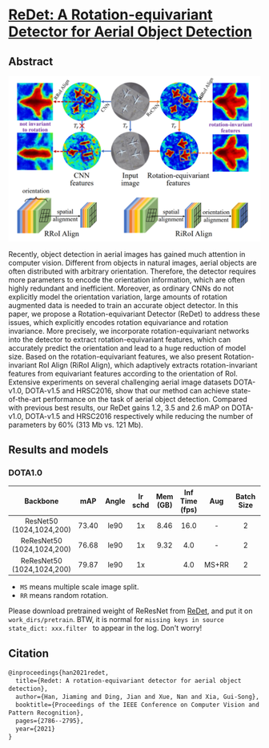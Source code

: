 # [ReDet: A Rotation-equivariant Detector for Aerial Object Detection](https://openaccess.thecvf.com/content/CVPR2021/papers/Han_ReDet_A_Rotation-Equivariant_Detector_for_Aerial_Object_Detection_CVPR_2021_paper.pdf)

<!-- [ALGORITHM] -->
## Abstract

![illustration](https://raw.githubusercontent.com/zytx121/image-host/main/imgs/redet.png)

Recently, object detection in aerial images has gained much attention in computer vision. Different from objects in natural images, aerial objects are often distributed with arbitrary orientation. Therefore, the detector requires more parameters to encode the orientation information, which are often highly redundant and inefficient. Moreover, as ordinary CNNs do not explicitly model the orientation variation, large amounts of rotation augmented data is needed to train an accurate object detector. In this paper, we propose a Rotation-equivariant Detector (ReDet) to address these issues, which explicitly encodes rotation equivariance and rotation invariance. More precisely, we incorporate rotation-equivariant networks into the detector to extract rotation-equivariant features, which can accurately predict the orientation and lead to a huge reduction of model size. Based on the rotation-equivariant features, we also present Rotation-invariant RoI Align (RiRoI Align), which adaptively extracts rotation-invariant features from equivariant features according to the orientation of RoI. Extensive experiments on several challenging aerial image datasets DOTA-v1.0, DOTA-v1.5 and HRSC2016, show that our method can achieve state-of-the-art performance on the task of aerial object detection. Compared with previous best results, our ReDet gains 1.2, 3.5 and 2.6 mAP on DOTA-v1.0, DOTA-v1.5 and HRSC2016 respectively while reducing the number of parameters by 60% (313 Mb vs. 121 Mb).




## Results and models

### DOTA1.0

|    Backbone   |    mAP   | Angle | lr schd | Mem (GB) | Inf Time (fps) | Aug | Batch Size | Configs | Download |
|:------------:|:----------:|:-----------:|:---------:|:---------:|:---------:|:---------:|:---------:|:---------:|:-------------:|
| ResNet50 (1024,1024,200) | 73.40 | le90 | 1x | 8.46 | 16.0 | - | 2 | [rotated_faster_rcnn_r50_fpn_1x_dota_le90](../rotated_faster_rcnn/rotated_faster_rcnn_r50_fpn_1x_dota_le90.py) | [model](https://download.openmmlab.com/mmrotate/v0.1.0/rotated_faster_rcnn/rotated_faster_rcnn_r50_fpn_1x_dota_le90/rotated_faster_rcnn_r50_fpn_1x_dota_le90-0393aa5c.pth) &#124; [log](https://download.openmmlab.com/mmrotate/v0.1.0/rotated_faster_rcnn/rotated_faster_rcnn_r50_fpn_1x_dota_le90/rotated_faster_rcnn_r50_fpn_1x_dota_le90_20220131_082156.log.json)
| ReResNet50 (1024,1024,200) | 76.68| le90 | 1x | 9.32 | 4.0 | - | 2 | [redet_re50_refpn_1x_dota_le90](./redet_re50_refpn_1x_dota_le90.py) | [model](https://download.openmmlab.com/mmrotate/v0.1.0/redet/redet_re50_fpn_1x_dota_le90/redet_re50_fpn_1x_dota_le90-724ab2da.pth) &#124; [log](https://download.openmmlab.com/mmrotate/v0.1.0/redet/redet_re50_fpn_1x_dota_le90/redet_re50_fpn_1x_dota_le90_20220130_132751.log.json)
| ReResNet50 (1024,1024,200) | 79.87 | le90 | 1x |  | 4.0 | MS+RR | 2 | [redet_re50_refpn_1x_dota_ms_rr_le90](./redet_re50_refpn_1x_dota_ms_rr_le90.py) | [model](https://download.openmmlab.com/mmrotate/v0.1.0/redet/redet_re50_fpn_1x_dota_ms_rr_le90/redet_re50_fpn_1x_dota_ms_rr_le90-fc9217b5.pth) &#124; [log](https://download.openmmlab.com/mmrotate/v0.1.0/redet/redet_re50_fpn_1x_dota_ms_rr_le90/redet_re50_fpn_1x_dota_ms_rr_le90_20220206_105343.log.json)

- `MS` means multiple scale image split.
- `RR` means random rotation.

Please download pretrained weight of ReResNet from [ReDet](https://github.com/csuhan/ReDet), and put it on `work_dirs/pretrain`. BTW, it is normal for `missing keys in source state_dict: xxx.filter ` to appear in the log. Don't worry!

## Citation
```
@inproceedings{han2021redet,
  title={Redet: A rotation-equivariant detector for aerial object detection},
  author={Han, Jiaming and Ding, Jian and Xue, Nan and Xia, Gui-Song},
  booktitle={Proceedings of the IEEE Conference on Computer Vision and Pattern Recognition},
  pages={2786--2795},
  year={2021}
}

```
